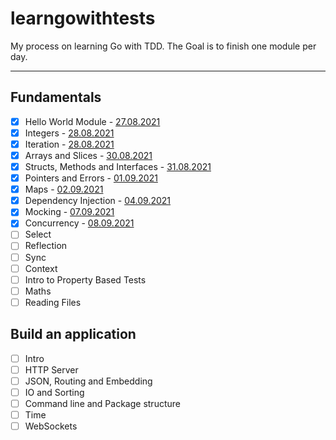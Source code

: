 # learngowithtests

My process on learning Go with TDD. The Goal is to finish one module per day.

---

## Fundamentals

- [x] Hello World Module - [27.08.2021](https://www.onthisday.com/day/august/27)
- [x] Integers - [28.08.2021](https://www.onthisday.com/day/august/28)
- [x] Iteration - [28.08.2021](https://www.onthisday.com/day/august/28)
- [x] Arrays and Slices - [30.08.2021](https://www.onthisday.com/day/august/30)
- [x] Structs, Methods and Interfaces - [31.08.2021](https://www.onthisday.com/day/august/31)
- [x] Pointers and Errors - [01.09.2021](https://www.onthisday.com/day/september/1)
- [x] Maps - [02.09.2021](https://www.onthisday.com/day/september/2)
- [x] Dependency Injection - [04.09.2021](https://www.onthisday.com/day/september/4)
- [x] Mocking - [07.09.2021](https://www.onthisday.com/day/september/7)
- [x] Concurrency - [08.09.2021](https://www.onthisday.com/day/september/8)
- [ ] Select
- [ ] Reflection
- [ ] Sync
- [ ] Context
- [ ] Intro to Property Based Tests
- [ ] Maths
- [ ] Reading Files

## Build an application

- [ ] Intro
- [ ] HTTP Server
- [ ] JSON, Routing and Embedding
- [ ] IO and Sorting
- [ ] Command line and Package structure
- [ ] Time
- [ ] WebSockets
